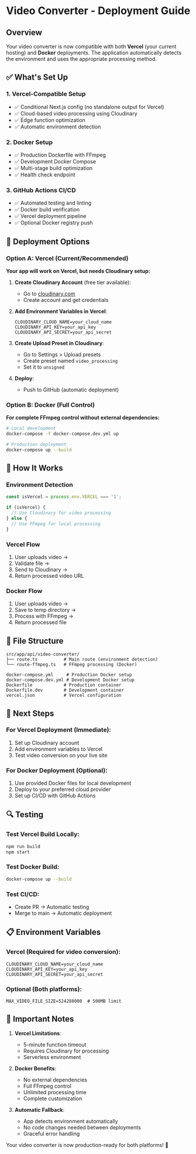 # Video Converter - Deployment Guide

## Overview

Your video converter is now compatible with both **Vercel** (your current hosting) and **Docker** deployments. The application automatically detects the environment and uses the appropriate processing method.

## ✅ What's Set Up

### 1. **Vercel-Compatible Setup**

- ✅ Conditional Next.js config (no standalone output for Vercel)
- ✅ Cloud-based video processing using Cloudinary
- ✅ Edge function optimization
- ✅ Automatic environment detection

### 2. **Docker Setup**

- ✅ Production Dockerfile with FFmpeg
- ✅ Development Docker Compose
- ✅ Multi-stage build optimization
- ✅ Health check endpoint

### 3. **GitHub Actions CI/CD**

- ✅ Automated testing and linting
- ✅ Docker build verification
- ✅ Vercel deployment pipeline
- ✅ Optional Docker registry push

## 🚀 Deployment Options

### Option A: Vercel (Current/Recommended)

**Your app will work on Vercel, but needs Cloudinary setup:**

1. **Create Cloudinary Account** (free tier available):
   - Go to [cloudinary.com](https://cloudinary.com)
   - Create account and get credentials

2. **Add Environment Variables in Vercel**:

   ```env
   CLOUDINARY_CLOUD_NAME=your_cloud_name
   CLOUDINARY_API_KEY=your_api_key
   CLOUDINARY_API_SECRET=your_api_secret
   ```

3. **Create Upload Preset in Cloudinary**:
   - Go to Settings > Upload presets
   - Create preset named `video_processing`
   - Set it to `unsigned`

4. **Deploy**:
   - Push to GitHub (automatic deployment)

### Option B: Docker (Full Control)

**For complete FFmpeg control without external dependencies:**

```bash
# Local development
docker-compose -f docker-compose.dev.yml up

# Production deployment
docker-compose up --build
```

## 🔧 How It Works

### Environment Detection

```typescript
const isVercel = process.env.VERCEL === '1';

if (isVercel) {
  // Use Cloudinary for video processing
} else {
  // Use FFmpeg for local processing
}
```

### Vercel Flow

1. User uploads video →
2. Validate file →
3. Send to Cloudinary →
4. Return processed video URL

### Docker Flow

1. User uploads video →
2. Save to temp directory →
3. Process with FFmpeg →
4. Return processed file

## 📁 File Structure

```
src/app/api/video-converter/
├── route.ts          # Main route (environment detection)
└── route-ffmpeg.ts   # FFmpeg processing (Docker)

docker-compose.yml     # Production Docker setup
docker-compose.dev.yml # Development Docker setup
Dockerfile            # Production container
Dockerfile.dev        # Development container
vercel.json           # Vercel configuration
```

## 🎯 Next Steps

### For Vercel Deployment (Immediate):

1. Set up Cloudinary account
2. Add environment variables to Vercel
3. Test video conversion on your live site

### For Docker Deployment (Optional):

1. Use provided Docker files for local development
2. Deploy to your preferred cloud provider
3. Set up CI/CD with GitHub Actions

## 🔍 Testing

### Test Vercel Build Locally:

```bash
npm run build
npm start
```

### Test Docker Build:

```bash
docker-compose up --build
```

### Test CI/CD:

- Create PR → Automatic testing
- Merge to main → Automatic deployment

## 📋 Environment Variables

### Vercel (Required for video conversion):

```env
CLOUDINARY_CLOUD_NAME=your_cloud_name
CLOUDINARY_API_KEY=your_api_key
CLOUDINARY_API_SECRET=your_api_secret
```

### Optional (Both platforms):

```env
MAX_VIDEO_FILE_SIZE=524288000  # 500MB limit
```

## 🚨 Important Notes

1. **Vercel Limitations**:
   - 5-minute function timeout
   - Requires Cloudinary for processing
   - Serverless environment

2. **Docker Benefits**:
   - No external dependencies
   - Full FFmpeg control
   - Unlimited processing time
   - Complete customization

3. **Automatic Fallback**:
   - App detects environment automatically
   - No code changes needed between deployments
   - Graceful error handling

Your video converter is now production-ready for both platforms! 🎉
